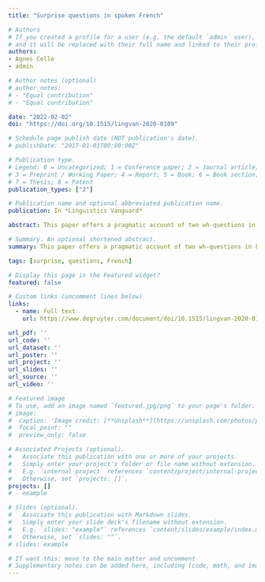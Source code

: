```yaml
---
title: "Surprise questions in spoken French"

# Authors
# If you created a profile for a user (e.g. the default `admin` user), write the username (folder name) here 
# and it will be replaced with their full name and linked to their profile.
authors:
- Agnes Celle
- admin

# Author notes (optional)
# author_notes:
# - "Equal contribution"
# - "Equal contribution"

date: "2022-02-02"
doi: "https://doi.org/10.1515/lingvan-2020-0109"

# Schedule page publish date (NOT publication's date).
# publishDate: "2017-01-01T00:00:00Z"

# Publication type.
# Legend: 0 = Uncategorized; 1 = Conference paper; 2 = Journal article;
# 3 = Preprint / Working Paper; 4 = Report; 5 = Book; 6 = Book section;
# 7 = Thesis; 8 = Patent
publication_types: ["2"]

# Publication name and optional abbreviated publication name.
publication: In *Linguistics Vanguard*

abstract: This paper offers a pragmatic account of two wh-questions in French used non-canonically - c'est quoi, ce N and qu'est-ce que constructions. It is claimed that in this non-canonical use, both constructions express surprise. As these constructions may be syntactically ambiguous between an information-seeking reading and a surprise reading, it is expected that the two readings differ in terms of prosody. This hypothesis is supported by the results of a production experiment. Experimental evidence shows significant prosodic differences between syntactically similar information-seeking questions and surprise questions. Surprise questions exhibit an increase in lengthening, slower speech rate and less frequent rising final contours.

# Summary. An optional shortened abstract.
summary: This paper offers a pragmatic account of two wh-questions in French used non-canonically - "c'est quoi, ce N" and "qu'est-ce que constructions". It reports the results of production experiment.

tags: [surprise, questions, French]

# Display this page in the Featured widget?
featured: false

# Custom links (uncomment lines below)
links:
  - name: Full text
    url: https://www.degruyter.com/document/doi/10.1515/lingvan-2020-0109/html

url_pdf: ''
url_code: ''
url_dataset: ''
url_poster: ''
url_project: ''
url_slides: ''
url_source: ''
url_video: ''

# Featured image
# To use, add an image named `featured.jpg/png` to your page's folder. 
# image:
#  caption: 'Image credit: [**Unsplash**](https://unsplash.com/photos/pLCdAaMFLTE)'
#  focal_point: ""
#  preview_only: false

# Associated Projects (optional).
#   Associate this publication with one or more of your projects.
#   Simply enter your project's folder or file name without extension.
#   E.g. `internal-project` references `content/project/internal-project/index.md`.
#   Otherwise, set `projects: []`.
projects: []
# - example

# Slides (optional).
#   Associate this publication with Markdown slides.
#   Simply enter your slide deck's filename without extension.
#   E.g. `slides: "example"` references `content/slides/example/index.md`.
#   Otherwise, set `slides: ""`.
# slides: example

# If want this: move to the main matter and uncomment
# Supplementary notes can be added here, including [code, math, and images](https://wowchemy.com/docs/writing-markdown-latex/).
---
```




